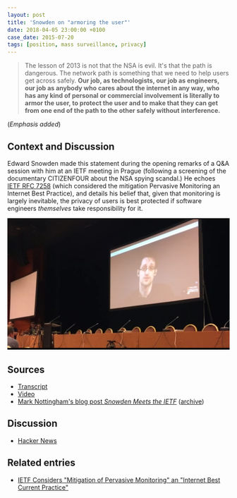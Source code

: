 ```yaml
---
layout: post
title: 'Snowden on "armoring the user"'
date: 2018-04-05 23:00:00 +0100
case_date: 2015-07-20
tags: [position, mass surveillance, privacy]
---
```


> The lesson of 2013 is not that the NSA is evil. It's that the path is dangerous. The network path is something that we need to help users get across safely. **Our job, as technologists, our job as engineers, our job as anybody who cares about the internet in any way, who has any kind of personal or commercial involvement is literally to armor the user, to protect the user and to make that they can get from one end of the path to the other safely without interference.**

(_Emphasis added_)


## Context and Discussion
Edward Snowden made this statement during the opening remarks of a Q&A session with him at an IETF meeting in Prague (following a screening of the documentary CITIZENFOUR about the NSA spying scandal.) He echoes [IETF RFC 7258](2018-03-05-ietf-considers-mitigation-of-pervasive-monitoring-to-be-an-internet-best-current-practice) (which considered the mitigation Pervasive Monitoring an Internet Best Practice), and details his belief that, given that monitoring is largely inevitable, the privacy of users is best protected if software engineers _themselves_ take responsibility for it.

![Snowden meets IETF (screencap from linked video)](/assets/snowden-meets-IETF.jpg)


## Sources
* [Transcript](https://gist.github.com/mnot/382aca0b23b6bf082116)
* [Video](https://youtu.be/0NvsUXBCeVA)
* [Mark Nottingham's blog post _Snowden Meets the IETF_](https://www.mnot.net/blog/2015/07/20/snowden_meets_the_ietf) ([archive](https://web.archive.org/web/20170528052824/https://www.mnot.net/blog/2015/07/20/snowden_meets_the_ietf))


## Discussion
* [Hacker News](https://news.ycombinator.com/item?id=10059308)


## Related entries
* [IETF Considers "Mitigation of Pervasive Monitoring" an "Internet Best Current Practice"](/ietf-considers-mitigation-of-pervasive-monitoring-to-be-an-internet-best-current-practice)
